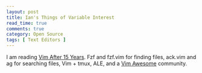 ```yaml
---
layout: post
title: Ian's Things of Variable Interest
read_time: true  
comments: true
category: Open Source
tags: [ Text Editors ]
---
```


I am reading [Vim After 15 Years](https://statico.github.io/). Fzf and fzf.vim for finding files, ack.vim and ag for searching files, Vim + tmux, ALE, and a [Vim Awesome](https://vimawesome.com/) community.
